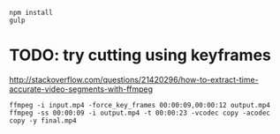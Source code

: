 ```
npm install
gulp
```

TODO: try cutting using keyframes
=================================
http://stackoverflow.com/questions/21420296/how-to-extract-time-accurate-video-segments-with-ffmpeg
```
ffmpeg -i input.mp4 -force_key_frames 00:00:09,00:00:12 output.mp4
ffmpeg -ss 00:00:09 -i output.mp4 -t 00:00:23 -vcodec copy -acodec copy -y final.mp4
```
